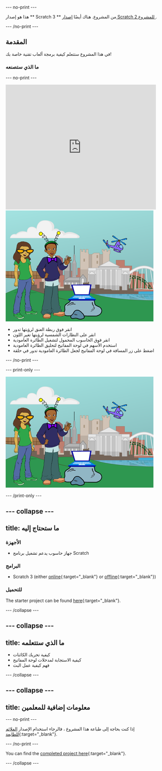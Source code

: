 --- no-print ---

هذا هو إصدار ** Scratch 3 ** من المشروع. هناك أيضًا [ إصدار Scratch 2 للمشروع ](https://projects.raspberrypi.org/en/projects/tech-toys-scratch2).

--- /no-print ---

## المقدمة

في هذا المشروع ستتعلم كيفية برمجة ألعاب تقنية خاصة بك!

### ما الذي ستصنعه

--- no-print ---

<div class="scratch-preview">
  <iframe allowtransparency="true" width="485" height="402" src="https://scratch.mit.edu/projects/embed/301514002/?autostart=false" frameborder="0" scrolling="no"></iframe>
  <img src="images/toys-final.png">
</div>

+ انقر فوق ربطة العنق لرؤيتها تدور
+ انقر على النظارات الشمسية لرؤيتها تغير اللون
+ انقر فوق الحاسوب المحمول لتشغيل الطائرة العامودية
+ استخدم الأسهم في لوحة المفاتيح لتحليق الطائرة العامودية
+ اضغط على زر المسافة في لوحة المفاتيح لجعل الطائرة العامودية تدور في حلقة

--- /no-print ---

--- print-only ---

![المشروع كامل](images/toys-final.png)

--- /print-only ---

--- collapse ---
---
title: ما ستحتاج إليه
---

### الأجهزة

+ جهاز حاسوب يدعم تشغيل برنامج Scratch

### البرامج

+ Scratch 3 (either [online](https://rpf.io/scratchon){:target="_blank"} or [offline](https://rpf.io/scratchoff){:target="_blank"})

### للتحميل

The starter project can be found [here](https://rpf.io/p/en/tech-toys-go){:target="_blank"}.

--- /collapse ---

--- collapse ---
---
title: ما الذي ستتعلمه
---

- كيفية تحريك الكائنات
- كيفية الاستجابة لمدخلات لوحة المفاتيح
- فهم كيفية عمل البث

--- /collapse ---

--- collapse ---
---
title: معلومات إضافية للمعلمين
---

--- no-print ---

إذا كنت بحاجة إلى طباعة هذا المشروع ، فالرجاء استخدام الإصدار [الملائم للطابعة](https://projects.raspberrypi.org/en/projects/tech-toys/print){:target="_blank"}.

--- /no-print ---

You can find the [completed project here](https://rpf.io/p/en/tech-toys-get){:target="_blank"}.

--- /collapse ---
